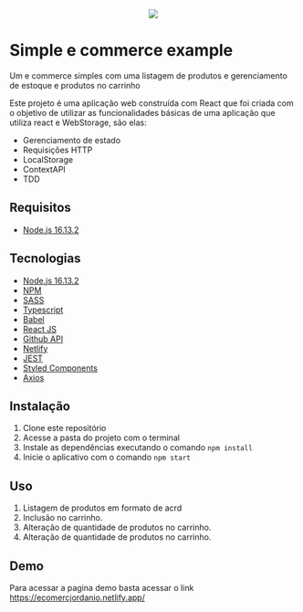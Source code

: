 <p  align="center">
   <img  src="https://i.ibb.co/SPGby68/jordanio.png"  />
</p>
<h1>Simple e commerce example</h1>
<p>Um e commerce simples com uma listagem de produtos e gerenciamento de estoque e produtos no carrinho</p>
<p>Este projeto é uma aplicação web construída com React que foi criada com o objetivo de utilizar as funcionalidades básicas de uma aplicação que utiliza react e WebStorage, são elas:</p>

<ul>
    <li>Gerenciamento de estado</li>
    <li>Requisições HTTP</li>
    <li>LocalStorage</li>
    <li>ContextAPI</li>
    <li>TDD</li>
</ul>

<h2>Requisitos</h2>
<ul>
   <li><a href="https://nodejs.org/de/blog/release/v16.13.2/">Node.js 16.13.2</a></li>
</ul>
<h2>Tecnologias</h2>
<ul>
   <li><a href="https://nodejs.org/de/blog/release/v16.13.2/">Node.js 16.13.2</a></li>
   <li><a href="https://www.npmjs.com/">NPM</a></li>
   <li><a href="https://sass-lang.com/">SASS</a></li>
   <li><a href="https://www.typescriptlang.org/">Typescript</a></li>
   <li><a href="https://babeljs.io/">Babel</a></li>
   <li><a href="https://pt-br.reactjs.org/">React JS</a></li>
   <li><a href="https://docs.github.com/pt/rest">Github API</a></li>
   <li><a href="https://www.netlify.com/">Netlify</a></li>
   <li><a href="https://jestjs.io/pt-BR/">JEST</a></li>
   <li><a href="https://styled-components.com/">Styled Components</a></li>
   <li><a href="https://axios-http.com/ptbr/docs/intro">Axios</a></li>
</ul>
<h2>Instalação</h2>
<ol>
   <li>Clone este repositório</li>
   <li>Acesse a pasta do projeto com o terminal</li>
   <li>Instale as dependências executando o comando <code>npm install</code></li>
   <li>Inicie o aplicativo com o comando <code>npm start</code></li>
</ol>
<h2>Uso</h2>
<ol>
   <li>Listagem de produtos em formato de acrd</li>
   <li>Inclusão no carrinho.</li>
   <li>Alteração de quantidade de produtos no carrinho.</li>
   <li>Alteração de quantidade de produtos no carrinho.</li>
</ol>
<h2>Demo</h2>
<p>Para acessar a pagina demo basta acessar o link <a href="https://ecomercjordanio.netlify.app/">https://ecomercjordanio.netlify.app/</a></p>
